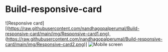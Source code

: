 # Build-responsive-card
![Responsive card][(https://raw.githubusercontent.com/nandhagopalperumal/Build-responsive-card/main/img/Responsive-card1.png),(https://raw.githubusercontent.com/nandhagopalperumal/Build-responsive-card/main/img/Responsive-card2.png)]
![Mobile screen](https://raw.githubusercontent.com/nandhagopalperumal/Build-responsive-card/main/img/Responsive-card2.png)
